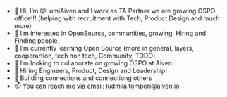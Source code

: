 - 👋 Hi, I’m @LumiAiven and I work as TA Partner we are growing OSPO office!!! (helping with recruitment with Tech, Product Design and much more)
- 👀 I’m interested in OpenSource, communities, growing, Hiring and Finding people
- 🌱 I’m currently learning Open Source (more in general, layers, cooperartion, tech non tech, Community, TODO)
- 💞️ I’m looking to collaborate on growing OSPO at Aiven
- 🔅 Hiring Engineers, Product, Design and Leadership!
- 🤝 Building connections and connectiong others
- 📫 You can reach me via email: ludmila.tomperi@aiven.io

<!---
LumiAiven/LumiAiven is a ✨ special ✨ repository because its `README.md` (this file) appears on your GitHub profile.
You can click the Preview link to take a look at your changes.
--->
